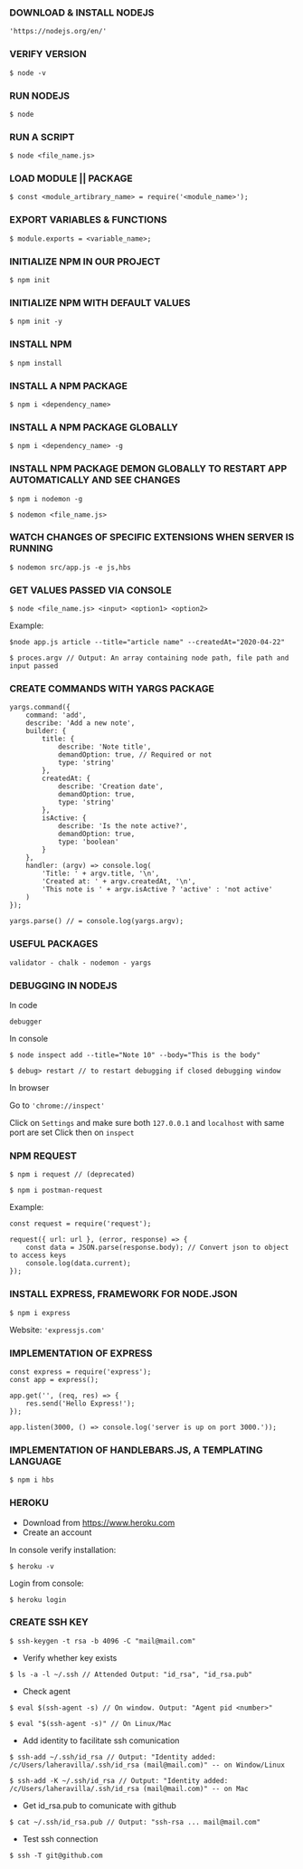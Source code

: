### DOWNLOAD & INSTALL NODEJS
`'https://nodejs.org/en/'`

### VERIFY VERSION
```
$ node -v
```

### RUN NODEJS
```
$ node
```

### RUN A SCRIPT
```
$ node <file_name.js>
```

### LOAD MODULE || PACKAGE
```
$ const <module_artibrary_name> = require('<module_name>');
```

### EXPORT VARIABLES & FUNCTIONS
```
$ module.exports = <variable_name>;
```

### INITIALIZE NPM IN OUR PROJECT
```
$ npm init
```

### INITIALIZE NPM WITH DEFAULT VALUES
```
$ npm init -y
```

### INSTALL NPM
```
$ npm install
```

### INSTALL A NPM PACKAGE
```
$ npm i <dependency_name>
```

### INSTALL A NPM PACKAGE GLOBALLY
```
$ npm i <dependency_name> -g
```

### INSTALL NPM PACKAGE DEMON GLOBALLY TO RESTART APP AUTOMATICALLY AND SEE CHANGES
```
$ npm i nodemon -g
```
```
$ nodemon <file_name.js>
```

### WATCH CHANGES OF SPECIFIC EXTENSIONS WHEN SERVER IS RUNNING
```
$ nodemon src/app.js -e js,hbs
```

### GET VALUES PASSED VIA CONSOLE
```
$ node <file_name.js> <input> <option1> <option2>
```

Example: 
```
$node app.js article --title="article name" --createdAt="2020-04-22"
```
```
$ proces.argv // Output: An array containing node path, file path and input passed
```

### CREATE COMMANDS WITH YARGS PACKAGE
```
yargs.command({
    command: 'add',
    describe: 'Add a new note',
    builder: {
        title: {
            describe: 'Note title',
            demandOption: true, // Required or not
            type: 'string'
        },
        createdAt: {
            describe: 'Creation date',
            demandOption: true,
            type: 'string'
        },
        isActive: {
            describe: 'Is the note active?',
            demandOption: true,
            type: 'boolean'
        }
    },
    handler: (argv) => console.log(
        'Title: ' + argv.title, '\n',
        'Created at: ' + argv.createdAt, '\n',
        'This note is ' + argv.isActive ? 'active' : 'not active'
    )
});

yargs.parse() // = console.log(yargs.argv);
```
### USEFUL PACKAGES
`validator - chalk - nodemon - yargs`

### DEBUGGING IN NODEJS
In code
```
debugger
```

In console
```
$ node inspect add --title="Note 10" --body="This is the body"
```
```
$ debug> restart // to restart debugging if closed debugging window
```

In browser

Go to `'chrome://inspect'`

Click on `Settings` and make sure both `127.0.0.1` and `localhost` with same port are set
Click then on `inspect`

### NPM REQUEST
```
$ npm i request // (deprecated)
```
```
$ npm i postman-request
```

Example:

```
const request = require('request');

request({ url: url }, (error, response) => {
    const data = JSON.parse(response.body); // Convert json to object to access keys
    console.log(data.current);
});
```

### INSTALL EXPRESS, FRAMEWORK FOR NODE.JSON
```
$ npm i express
```
Website: `'expressjs.com'`

### IMPLEMENTATION OF EXPRESS
```
const express = require('express');
const app = express();

app.get('', (req, res) => {
    res.send('Hello Express!');
});

app.listen(3000, () => console.log('server is up on port 3000.'));
```
### IMPLEMENTATION OF HANDLEBARS.JS, A TEMPLATING LANGUAGE
```
$ npm i hbs
```

### HEROKU
- Download from https://www.heroku.com
- Create an account

In console verify installation:
```
$ heroku -v
```

Login from console:
```
$ heroku login
```

### CREATE SSH KEY
```
$ ssh-keygen -t rsa -b 4096 -C "mail@mail.com"
```
- Verify whether key exists
```
$ ls -a -l ~/.ssh // Attended Output: "id_rsa", "id_rsa.pub"
```
- Check agent
```
$ eval $(ssh-agent -s) // On window. Output: "Agent pid <number>"
```
```
$ eval "$(ssh-agent -s)" // On Linux/Mac
```
- Add identity to facilitate ssh comunication
```
$ ssh-add ~/.ssh/id_rsa // Output: "Identity added: /c/Users/laheravilla/.ssh/id_rsa (mail@mail.com)" -- on Window/Linux
```
```
$ ssh-add -K ~/.ssh/id_rsa // Output: "Identity added: /c/Users/laheravilla/.ssh/id_rsa (mail@mail.com)" -- on Mac
```
- Get id_rsa.pub to comunicate with github
```
$ cat ~/.ssh/id_rsa.pub // Output: "ssh-rsa ... mail@mail.com" 
```
- Test ssh connection
```
$ ssh -T git@github.com
```